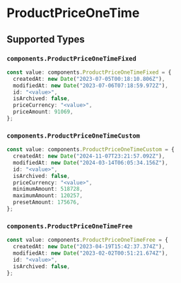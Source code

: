 # ProductPriceOneTime


## Supported Types

### `components.ProductPriceOneTimeFixed`

```typescript
const value: components.ProductPriceOneTimeFixed = {
  createdAt: new Date("2023-07-05T00:18:10.806Z"),
  modifiedAt: new Date("2023-07-06T07:18:59.972Z"),
  id: "<value>",
  isArchived: false,
  priceCurrency: "<value>",
  priceAmount: 91069,
};
```

### `components.ProductPriceOneTimeCustom`

```typescript
const value: components.ProductPriceOneTimeCustom = {
  createdAt: new Date("2024-11-07T23:21:57.092Z"),
  modifiedAt: new Date("2024-03-14T06:05:34.156Z"),
  id: "<value>",
  isArchived: false,
  priceCurrency: "<value>",
  minimumAmount: 518728,
  maximumAmount: 120257,
  presetAmount: 175676,
};
```

### `components.ProductPriceOneTimeFree`

```typescript
const value: components.ProductPriceOneTimeFree = {
  createdAt: new Date("2023-04-19T15:42:37.374Z"),
  modifiedAt: new Date("2023-02-02T00:51:21.674Z"),
  id: "<value>",
  isArchived: false,
};
```

